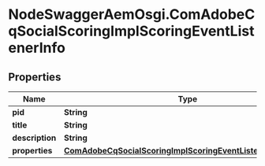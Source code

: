 # NodeSwaggerAemOsgi.ComAdobeCqSocialScoringImplScoringEventListenerInfo

## Properties

Name | Type | Description | Notes
------------ | ------------- | ------------- | -------------
**pid** | **String** |  | [optional] 
**title** | **String** |  | [optional] 
**description** | **String** |  | [optional] 
**properties** | [**ComAdobeCqSocialScoringImplScoringEventListenerProperties**](ComAdobeCqSocialScoringImplScoringEventListenerProperties.md) |  | [optional] 


